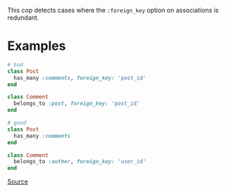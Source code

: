 
This cop detects cases where the `:foreign_key` option on associations
is redundant.

# Examples

```ruby
# bad
class Post
  has_many :comments, foreign_key: 'post_id'
end

class Comment
  belongs_to :post, foreign_key: 'post_id'
end

# good
class Post
  has_many :comments
end

class Comment
  belongs_to :author, foreign_key: 'user_id'
end
```

[Source](http://www.rubydoc.info/gems/rubocop/RuboCop/Cop/Rails/RedundantForeignKey)